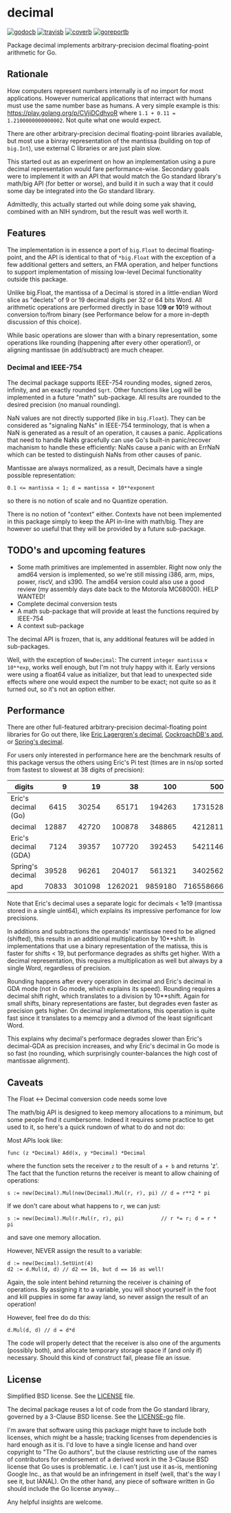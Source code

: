 # decimal

[![godocb]][godoc]
[![travisb]][travis]
[![coverb]][cover]
[![goreportb]][goreport]

Package decimal implements arbitrary-precision decimal floating-point arithmetic
for Go.

## Rationale

How computers represent numbers internally is of no import for most
applications. However numerical applications that interract with humans must use
the same number base as humans. A very simple example is this:
https://play.golang.org/p/CVjiDCdhyoR where `1.1 + 0.11 = 1.2100000000000002`.
Not quite what one would expect.

There are other arbitrary-precision decimal floating-point libraries available,
but most use a binray representation of the mantissa (building on top of
`big.Int`), use external C libraries or are just plain slow.

This started out as an experiment on how an implementation using a pure decimal
representation would fare performance-wise. Secondary goals were to implement it
with an API that would match the Go standard library's math/big API (for better
or worse), and build it in such a way that it could some day be integrated into
the Go standard library.

Admittedly, this actually started out while doing some yak shaving, combined
with an NIH syndrom, but the result was well worth it.

## Features

The implementation is in essence a port of `big.Float` to decimal
floating-point, and the API is identical to that of `*big.Float` with the
exception of a few additional getters and setters, an FMA operation, and helper
functions to support implementation of missing low-level Decimal functionality
outside this package.

Unlike big.Float, the mantissa of a Decimal is stored in a little-endian Word
slice as "declets" of 9 or 19 decimal digits per 32 or 64 bits Word. All
arithmetic operations are performed directly in base 10**9 or 10**19 without
conversion to/from binary (see Performance below for a more in-depth discussion
of this choice).

While basic operations are slower than with a binary representation, some
operations like rounding (happening after every other operation!), or aligning
mantissae (in add/subtract) are much cheaper.

### Decimal and IEEE-754

The decimal package supports IEEE-754 rounding modes, signed zeros, infinity,
and an exactly rounded `Sqrt`. Other functions like Log will be implemented in a
future "math" sub-package. All results are rounded to the desired precision (no
manual rounding).

NaN values are not directly supported (like in `big.Float`). They can be
considered as "signaling NaNs" in IEEE-754 terminology, that is when a NaN is
generated as a result of an operation, it causes a panic. Applications that need
to handle NaNs gracefully can use Go's built-in panic/recover machanism to
handle these efficiently: NaNs cause a panic with an ErrNaN which can be tested
to distinguish NaNs from other causes of panic.

Mantissae are always normalized, as a result, Decimals have a single possible
representation:

    0.1 <= mantissa < 1; d = mantissa × 10**exponent

so there is no notion of scale and no Quantize operation.

There is no notion of "context" either. Contexts have not been implemented in
this package simply to keep the API in-line with math/big. They are however so
useful that they will be provided by a future sub-package.

## TODO's and upcoming features

- Some math primitives are implemented in assembler. Right now only the amd64
  version is implemented, so we're still missing i386, arm, mips, power, riscV,
  and s390. The amd64 version could also use a good review (my assembly days
  date back to the Motorola MC68000). HELP WANTED!
- Complete decimal conversion tests
- A math sub-package that will provide at least the functions required by
  IEEE-754
- A context sub-package

The decimal API is frozen, that is, any additional features will be added in
sub-packages.

Well, with the exception of `NewDecimal`: The current `integer mantissa` ×
`10**exp`, works well enough, but I'm not truly happy with it. Early versions
were using a float64 value as initializer, but that lead to unexpected side
effects where one would expect the number to be exact; not quite so as it turned
out, so it's not an option either.

## Performance

There are other full-featured arbitrary-precision decimal-floating point
libraries for Go out there, like [Eric Lagergren's decimal][eldecimal],
[CockroachDB's apd][apd], or [Spring's decimal][spdec].

For users only interested in performance here are the benchmark results of this
package versus the others using Eric's Pi test (times are in ns/op sorted from
fastest to slowest at 38 digits of precision):

| digits | 9 | 19 | 38 | 100 | 500 | 5000 |
|--------|--:|---:|---:|----:|----:|-----:|
| Eric's decimal (Go) | 6415 | 30254 | 65171 | 194263 | 1731528 | 89841923 |
| decimal | 12887 | 42720 | 100878 | 348865 | 4212811 | 342349031| 
| Eric's decimal (GDA) | 7124 | 39357 | 107720 | 392453 | 5421146 | 1175936547 |
| Spring's decimal | 39528 | 96261 | 204017 | 561321 | 3402562 | 97370022 |
| apd | 70833 | 301098 | 1262021 | 9859180 | 716558666 | ??? |

Note that Eric's decimal uses a separate logic for decimals < 1e19 (mantissa
stored in a single uint64), which explains its impressive perfomance for low
precisions.

In additions and subtractions the operands' mantissae need to be aligned
(shifted), this results in an additional multiplication by 10**shift. In
implementations that use a binary representation of the matissa, this is faster
for shifts < 19, but performance degrades as shifts get higher. With a decimal
representation, this requires a multiplication as well but always by a single
Word, regardless of precision. 

Rounding happens after every operation in decimal and Eric's decimal in GDA mode
(not in Go mode, which explains its speed). Rounding requires a decimal shift
right, which translates to a division by 10**shift. Again for small shifts,
binary representations are faster, but degrades even faster as precision gets
higher. On decimal implementations, this operation is quite fast since it
translates to a memcpy and a divmod of the least significant Word.

This explains why decimal's performace degrades slower than Eric's decimal-GDA
as precision increases, and why Eric's decimal in Go mode is so fast (no
rounding, which surprisingly counter-balances the high cost of mantissae
alignment).

## Caveats

The Float <-> Decimal conversion code needs some love

The math/big API is designed to keep memory allocations to a minimum, but some
people find it cumbersome. Indeed it requires some practice to get used to it, 
so here's a quick rundown of what to do and not do:

Most APIs look like:

    func (z *Decimal) Add(x, y *Decimal) *Decimal

where the function sets the receiver `z` to the result of `a + b` and returns
'z'. The fact that the function returns the receiver is meant to allow chaining
of operations:

    s := new(Decimal).Mul(new(Decimal).Mul(r, r), pi) // d = r**2 * pi

If we don't care about what happens to `r`, we can just:

    s := new(Decimal).Mul(r.Mul(r, r), pi)            // r *= r; d = r * pi

and save one memory allocation.

However, NEVER assign the result to a variable:

    d := new(Decimal).SetUint(4)
    d2 := d.Mul(d, d) // d2 == 16, but d == 16 as well!

Again, the sole intent behind returning the receiver is chaining of operations.
By assigning it to a variable, you will shoot yourself in the foot and kill
puppies in some far away land, so never assign the result of an operation!

However, feel free do do this:

    d.Mul(d, d) // d = d*d

The code will properly detect that the receiver is also one of the arguments
(possibly both), and allocate temporary storage space if (and only if)
necessary. Should this kind of construct fail, please file an issue.

## License

Simplified BSD license. See the [LICENSE] file.

The decimal package reuses a lot of code from the Go standard library, governed
by a 3-Clause BSD license. See the [LICENSE-go] file.

I'm aware that software using this package might have to include both licenses,
which might be a hassle; tracking licenses from dependencies is hard enough as
it is. I'd love to have a single license and hand over copyright to "The Go
authors", but the clause restricting use of the names of contributors for
endorsement of a derived work in the 3-Clause BSD license that Go uses is
problematic. i.e. I can't just use it as-is, mentioning Google Inc., as that
would be an infringement in itself (well, that's the way I see it, but IANAL).
On the other hand, any piece of software written in Go should include the Go
license anyway...

Any helpful insights are welcome.

[godoc]: https://pkg.go.dev/github.com/db47h/decimal?tab=doc
[godocb]: https://img.shields.io/badge/go.dev-reference-blue
[goreport]: https://goreportcard.com/report/github.com/db47h/decimal
[goreportb]: https://goreportcard.com/badge/github.com/db47h/decimal
[travis]: https://travis-ci.org/db47h/decimal
[travisb]: https://travis-ci.org/db47h/decimal.svg?branch=master
[cover]: https://coveralls.io/github/db47h/decimal?branch=master
[coverb]: https://coveralls.io/repos/github/db47h/decimal/badge.svg?branch=master
[eldecimal]: https://github.com/ericlagergren/decimal
[apd]: github.com/cockroachdb/apd
[spdec]: github.com/shopspring/decimal
[LICENSE]: https://github.com/db47h/decimal/blob/master/LICENSE
[LICENSE-go]: https://github.com/db47h/decimal/blob/master/LICENSE-go